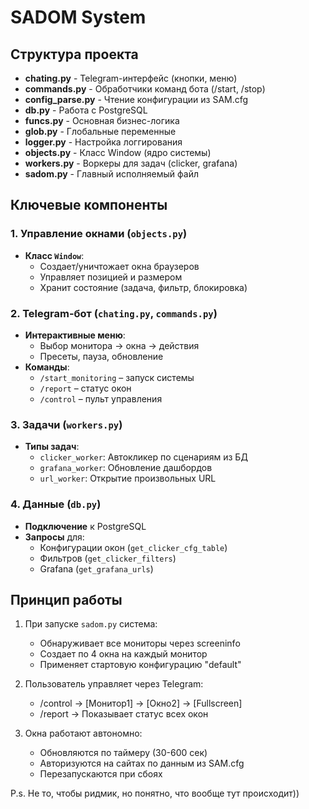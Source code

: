 # SADOM System


## Структура проекта

- **chating.py** - Telegram-интерфейс (кнопки, меню) 
- **commands.py** - Обработчики команд бота (/start, /stop)
- **config_parse.py** - Чтение конфигурации из SAM.cfg
- **db.py** - Работа с PostgreSQL
- **funcs.py** - Основная бизнес-логика
- **glob.py** - Глобальные переменные
- **logger.py** - Настройка логгирования
- **objects.py** - Класс Window (ядро системы)
- **workers.py** - Воркеры для задач (clicker, grafana)
- **sadom.py** - Главный исполняемый файл


## Ключевые компоненты

### 1. Управление окнами (`objects.py`)
- **Класс `Window`**: 
  - Создает/уничтожает окна браузеров
  - Управляет позицией и размером
  - Хранит состояние (задача, фильтр, блокировка)

### 2. Telegram-бот (`chating.py`, `commands.py`)
- **Интерактивные меню**:
  - Выбор монитора → окна → действия
  - Пресеты, пауза, обновление
- **Команды**:
  - `/start_monitoring` – запуск системы
  - `/report` – статус окон
  - `/control` – пульт управления

### 3. Задачи (`workers.py`)
- **Типы задач**:
  - `clicker_worker`: Автокликер по сценариям из БД
  - `grafana_worker`: Обновление дашбордов
  - `url_worker`: Открытие произвольных URL

### 4. Данные (`db.py`)
- **Подключение** к PostgreSQL
- **Запросы** для:
  - Конфигурации окон (`get_clicker_cfg_table`)
  - Фильтров (`get_clicker_filters`)
  - Grafana (`get_grafana_urls`)

## Принцип работы

1. При запуске `sadom.py` система:  
   - Обнаруживает все мониторы через screeninfo  
   - Создает по 4 окна на каждый монитор  
   - Применяет стартовую конфигурацию "default"  

2. Пользователь управляет через Telegram:
    - /control → [Монитор1] → [Окно2] → [Fullscreen]
    - /report → Показывает статус всех окон
  
3. Окна работают автономно:  
    - Обновляются по таймеру (30-600 сек)  
    - Авторизуются на сайтах по данным из SAM.cfg  
    - Перезапускаются при сбоях 


P.s. Не то, чтобы ридмик, но понятно, что вообще тут происходит))
